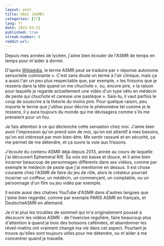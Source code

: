```yaml
---
layout: post
title: RASC (ASMR) 
categories: [fr]
lang: fr
date: 2022-03-31
published: true
streak-number: 8
reddit-url:
---
```

Depuis mes années de lycéen, j'aime bien écouter de l'ASMR de temps en temps pour m'aider à dormir.

D'après [Wikipédia](https://fr.wikipedia.org/wiki/Autonomous_sensory_meridian_response), le terme ASMR peut se traduire par « réponse autonome sensorielle culminante ». C'est sans doute un terme à l'air clinique, mais ça a aussi l'air un peu plus respectable que, par exemple, « les frissons que je ressens dans la tête quand on me chuchote », ou, encore pire, « la raison pour laquelle je regarde actuellement une vidéo d'un type vêtu en médecin de peste qui chuchote et caresse une pastèque ». Sais-tu, il vaut parfois le coup de souscrire à la théorie du moins pire. Pour quelque raison, peu importe le terme que j'utilise pour décrire le phénomène tel comme je le ressens, il y aura toujours du monde qui me dévisagera comme s'ils me prenaient pour un fou.

Je fais attention à ce qui déclenche cette sensation chez moi. J'aime bien avoir l'impression qu'on prend soin de moi, qu'on est attentif à mes besoins, qu'on est intéressé par mon bien-être. Me sentir rassuré et en sécurité, ça me permet de me détendre, et ça ouvre la voie aux frissons.

J'écoute du contenu ASMR déjà depuis 2013, année au cours de laquelle j'ai découvert Ephemeral Rift. Sa voix est basse et douce, et il aime bien incarner beaucoup de personnages différents dans ses vidéos, comme par exemple le médecin de peste que j'ai mentionné en dessus. Il est chose courante chez l'ASMR de faire du jeu de rôle, alors le créateur pourrait incarner un coiffeur, un médécin, un commerçant, un comptable, ou un personnage d'un film ou jeu vidéo par exemple.

Il existe aussi des chaînes YouTube d'ASMR dans d'autres langues que j'aime bien regarder, comme par exemple PARIS ASMR en français, et DeutscheASMR en allemand. 

Je n'ai plus les troubles de sommeil qui m'a originalement poussé à découvrir les vidéos ASMR - de l'exercise regulière, faire beaucoup plus d'attention à quand je bois des boissons caféinées, et abandonner les réveil-matins ont vraiment changé ma vie dans cet aspect. Pourtant je trouve qu'elles sont toujours utiles pour me détendre, ou m'aider à me concentrer quand je travaille.
